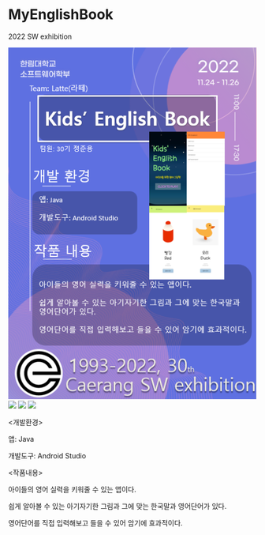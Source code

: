 # MyEnglishBook
2022 SW exhibition

<img src="SW전시회 판넬.png" width="640px"/>
<img src="캡쳐1.png" width="640px"/>
<img src="캡쳐2.png" width="640px"/>
<img src="캡쳐3.png" width="640px"/>


<개발환경>

  앱: Java

  개발도구: Android Studio
  
  

<작품내용>

  아이들의 영어 실력을 키워줄 수 있는 앱이다.

  쉽게 알아볼 수 있는 아기자기한 그림과 그에 맞는 한국말과 영어단어가 있다.

  영어단어를 직접 입력해보고 들을 수 있어 암기에 효과적이다.
 
